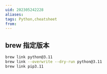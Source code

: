 ```yaml
---
uid: 202305242228
aliases: 
tags: Python,cheatsheet
from: 
---
```


## brew 指定版本

```bash
brew link python@3.11
brew link --overwrite --dry-run python@3.11
brew link pip3.11
```

